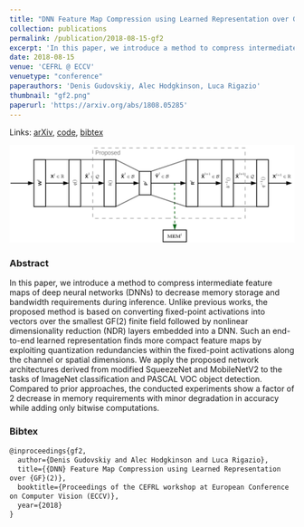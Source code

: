 ```yaml
---
title: "DNN Feature Map Compression using Learned Representation over GF(2)"
collection: publications
permalink: /publication/2018-08-15-gf2
excerpt: 'In this paper, we introduce a method to compress intermediate feature maps of deep neural networks (DNNs) to decrease memory storage and bandwidth requirements during inference.'
date: 2018-08-15
venue: 'CEFRL @ ECCV'
venuetype: "conference"
paperauthors: 'Denis Gudovskiy, Alec Hodgkinson, Luca Rigazio'
thumbnail: "gf2.png"
paperurl: 'https://arxiv.org/abs/1808.05285'
---
```


Links: [arXiv](https://arxiv.org/abs/1808.05285), [code](https://github.com/gudovskiy/fmap_compression), [bibtex](#bibtex)

![GF2](/images/gf2.png)

### Abstract
In this paper, we introduce a method to compress intermediate feature maps of deep neural networks (DNNs) to decrease memory storage and bandwidth requirements during inference. Unlike previous works, the proposed method is based on converting fixed-point activations into vectors over the smallest GF(2) finite field followed by nonlinear dimensionality reduction (NDR) layers embedded into a DNN. Such an end-to-end learned representation finds more compact feature maps by exploiting quantization redundancies within the fixed-point activations along the channel or spatial dimensions. We apply the proposed network architectures derived from modified SqueezeNet and MobileNetV2 to the tasks of ImageNet classification and PASCAL VOC object detection. Compared to prior approaches, the conducted experiments show a factor of 2 decrease in memory requirements with minor degradation in accuracy while adding only bitwise computations.

### Bibtex
```
@inproceedings{gf2,
  author={Denis Gudovskiy and Alec Hodgkinson and Luca Rigazio},
  title={{DNN} Feature Map Compression using Learned Representation over {GF}(2)},
  booktitle={Proceedings of the CEFRL workshop at European Conference on Computer Vision (ECCV)},
  year={2018}
}
```
